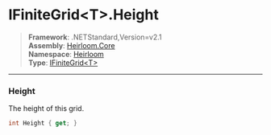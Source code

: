 # IFiniteGrid\<T>.Height

> **Framework**: .NETStandard,Version=v2.1  
> **Assembly**: [Heirloom.Core][0]  
> **Namespace**: [Heirloom][0]  
> **Type**: [IFiniteGrid\<T>][1]  

--------------------------------------------------------------------------------

### Height

The height of this grid.

```cs
int Height { get; }
```

[0]: ..\Heirloom.Core.md
[1]: Heirloom.IFiniteGrid[T].md
